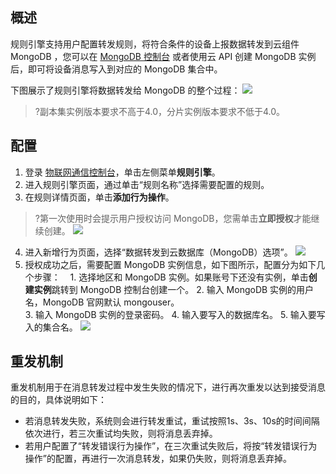 

## 概述

规则引擎支持用户配置转发规则，将符合条件的设备上报数据转发到云组件 MongoDB ，您可以在 [MongoDB 控制台](https://console.cloud.tencent.com/mongodb) 或者使用云 API 创建 MongoDB 实例后，即可将设备消息写入到对应的 MongoDB 集合中。

下图展示了规则引擎将数据转发给 MongoDB 的整个过程：
![](https://main.qcloudimg.com/raw/ce65ecf23f563cf2226c17e690cdcf1d.png)
>?副本集实例版本要求不高于4.0，分片实例版本要求不低于4.0。

## 配置
1. 登录 [物联网通信控制台](https://console.cloud.tencent.com/iotcloud)，单击左侧菜单**规则引擎**。
2. 进入规则引擎页面，通过单击“规则名称”选择需要配置的规则。
3. 在规则详情页面，单击**添加行为操作**。
>?第一次使用时会提示用户授权访问 MongoDB，您需单击**立即授权**才能继续创建。
![](https://main.qcloudimg.com/raw/e8a768ff185aafebf79b63db710bccc9.jpg)
4. 进入新增行为页面，选择“数据转发到云数据库（MongoDB）选项”。
![](https://main.qcloudimg.com/raw/c4be9f3dfa1ec60dad5a9246db29f40d.jpg)
5. 授权成功之后，需要配置 MongoDB 实例信息，如下图所示，配置分为如下几个步骤：
    1. 选择地区和 MongoDB 实例。如果账号下还没有实例，单击**创建实例**跳转到 MongoDB 控制台创建一个。
    2. 输入 MongoDB 实例的用户名，MongoDB 官网默认 mongouser。     
    3. 输入 MongoDB 实例的登录密码。
    4. 输入要写入的数据库名。
    5. 输入要写入的集合名。
![](https://main.qcloudimg.com/raw/5afe47d64dac569a759a69dc9c02fbd5.jpg)

## 重发机制

重发机制用于在消息转发过程中发生失败的情况下，进行再次重发以达到接受消息的目的，具体说明如下：
- 若消息转发失败，系统则会进行转发重试，重试按照1s、3s、10s的时间间隔依次进行，若三次重试均失败，则将消息丢弃掉。
- 若用户配置了“转发错误行为操作”，在三次重试失败后，将按“转发错误行为操作”的配置，再进行一次消息转发，如果仍失败，则将消息丢弃掉。

